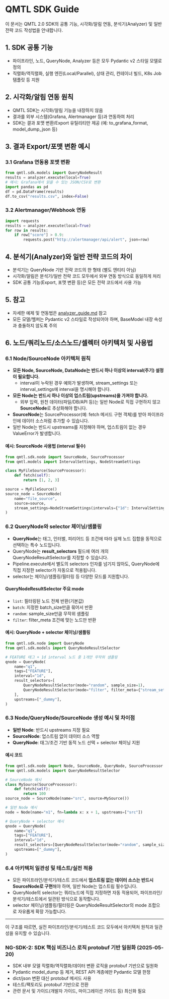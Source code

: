 # QMTL SDK Guide

이 문서는 QMTL 2.0 SDK의 공통 기능, 시각화/알림 연동, 분석기(Analyzer) 및 일반 전략 코드 작성법을 안내합니다.

## 1. SDK 공통 기능
- 파이프라인, 노드, QueryNode, Analyzer 등은 모두 Pydantic v2 스타일 모델로 정의
- 직렬화/역직렬화, 실행 엔진(Local/Parallel), 상태 관리, 컨테이너 빌드, K8s Job 템플릿 등 지원

## 2. 시각화/알림 연동 원칙
- QMTL SDK는 시각화/알림 기능을 내장하지 않음
- 결과를 외부 시스템(Grafana, Alertmanager 등)과 연동하여 처리
- SDK는 결과 포맷 변환/Export 유틸리티만 제공 (예: to_grafana_format, model_dump_json 등)

## 3. 결과 Export/포맷 변환 예시

### 3.1 Grafana 연동용 포맷 변환
```python
from qmtl.sdk.models import QueryNodeResult
results = analyzer.execute(local=True)
# 예시: Grafana에서 읽을 수 있는 JSON/CSV로 변환
import pandas as pd
df = pd.DataFrame(results)
df.to_csv("results.csv", index=False)
```

### 3.2 Alertmanager/Webhook 연동
```python
import requests
results = analyzer.execute(local=True)
for row in results:
    if row["score"] > 0.9:
        requests.post("http://alertmanager/api/alert", json=row)
```

## 4. 분석기(Analyzer)와 일반 전략 코드의 차이
- 분석기는 QueryNode 기반 전략 코드의 한 형태 (별도 엔티티 아님)
- 시각화/알림은 분석기/일반 전략 코드 모두에서 외부 연동 방식으로 동일하게 처리
- SDK 공통 기능(Export, 포맷 변환 등)은 모든 전략 코드에서 사용 가능

## 5. 참고
- 자세한 예제 및 연동법은 [analyzer_guide.md](analyzer_guide.md) 참고
- 모든 모델/헬퍼는 Pydantic v2 스타일로 작성되어야 하며, BaseModel 내장 속성과 충돌하지 않도록 주의

## 6. 노드/쿼리노드/소스노드/셀렉터 아키텍처 및 사용법

### 6.1 Node/SourceNode 아키텍처 원칙
- **모든 Node, SourceNode, DataNode는 반드시 하나 이상의 interval(주기) 설정이 필요합니다.**
  - interval이 누락된 경우 예외가 발생하며, stream_settings 또는 interval_settings에 interval을 명시해야 합니다.
- **모든 Node는 반드시 하나 이상의 업스트림(upstreams)을 가져야 합니다.**
  - 외부 입력, 원천 데이터(파일/DB/API 등)는 일반 Node로 직접 구현하지 않고 **SourceNode**로 추상화해야 합니다.
- **SourceNode**는 SourceProcessor(예: fetch 메서드 구현 객체)를 받아 파이프라인에 데이터 소스처럼 추가할 수 있습니다.
- 일반 Node는 반드시 upstreams를 지정해야 하며, 업스트림이 없는 경우 ValueError가 발생합니다.

#### 예시: SourceNode 사용법 (interval 필수)
```python
from qmtl.sdk.node import SourceNode, SourceProcessor
from qmtl.models import IntervalSettings, NodeStreamSettings

class MyFileSource(SourceProcessor):
    def fetch(self):
        return [1, 2, 3]

source = MyFileSource()
source_node = SourceNode(
    name="file_source",
    source=source,
    stream_settings=NodeStreamSettings(intervals={"1d": IntervalSettings(interval="1d")})
)
```

### 6.2 QueryNode와 selector 체이닝/샘플링
- **QueryNode**는 태그, 인터벌, 피리어드 등 조건에 따라 실제 노드 집합을 동적으로 선택하는 특수 노드입니다.
- QueryNode는 **result_selectors** 필드에 여러 개의 QueryNodeResultSelector를 지정할 수 있습니다.
- Pipeline.execute에서 별도의 selectors 인자를 넘기지 않아도, QueryNode에 직접 지정한 selector가 자동으로 적용됩니다.
- selector는 체이닝/샘플링/필터링 등 다양한 모드를 지원합니다.

#### QueryNodeResultSelector 주요 mode
- `list`: 필터링된 노드 전체 반환(기본값)
- `batch`: 지정한 batch_size만큼 묶어서 반환
- `random`: sample_size만큼 무작위 샘플링
- `filter`: filter_meta 조건에 맞는 노드만 반환

#### 예시: QueryNode + selector 체이닝/샘플링
```python
from qmtl.sdk.node import QueryNode
from qmtl.sdk.models import QueryNodeResultSelector

# FEATURE 태그 + 1d interval 노드 중 1개만 무작위 샘플링
qnode = QueryNode(
    name="q1",
    tags=["FEATURE"],
    interval="1d",
    result_selectors=[
        QueryNodeResultSelector(mode="random", sample_size=1),
        QueryNodeResultSelector(mode="filter", filter_meta={"stream_settings": {"intervals": {"1d": {}}}}),
    ],
    upstreams=["_dummy"],
)
```

### 6.3 Node/QueryNode/SourceNode 생성 예시 및 차이점
- **일반 Node**: 반드시 upstreams 지정 필요
- **SourceNode**: 업스트림 없이 데이터 소스 역할
- **QueryNode**: 태그/조건 기반 동적 노드 선택 + selector 체이닝 지원

#### 예시 코드
```python
from qmtl.sdk.node import Node, SourceNode, QueryNode, SourceProcessor
from qmtl.sdk.models import QueryNodeResultSelector

# SourceNode 예시
class MySource(SourceProcessor):
    def fetch(self):
        return 100
source_node = SourceNode(name="src", source=MySource())

# 일반 Node 예시
node = Node(name="n1", fn=lambda x: x + 1, upstreams=["src"])

# QueryNode + selector 예시
qnode = QueryNode(
    name="q1",
    tags=["FEATURE"],
    interval="1d",
    result_selectors=[QueryNodeResultSelector(mode="random", sample_size=1)],
    upstreams=["_dummy"],
)
```

### 6.4 아키텍처 일관성 및 테스트/실전 적용
- 모든 파이프라인/분석기/테스트 코드에서 **업스트림 없는 데이터 소스는 반드시 SourceNode로 구현**해야 하며, 일반 Node는 업스트림 필수입니다.
- QueryNode의 selector는 쿼리노드에 직접 지정하면 자동 적용되어, 파이프라인/분석기/테스트에서 일관된 방식으로 동작합니다.
- selector 체이닝/샘플링/필터링은 QueryNodeResultSelector의 mode 조합으로 자유롭게 확장 가능합니다.

---

이 구조를 따르면, 실전 파이프라인/분석기/테스트 코드 모두에서 아키텍처 원칙과 일관성을 유지할 수 있습니다.

### NG-SDK-2: SDK 핵심 비즈니스 로직 protobuf 기반 일원화 (2025-05-20)
- SDK 내부 모델 직렬화/역직렬화/데이터 변환 로직을 protobuf 기반으로 일원화
- Pydantic model_dump 등 제거, REST API 계층에만 Pydantic 모델 한정
- dict/json 변환 대신 protobuf 메서드 사용
- 테스트/팩토리도 protobuf 기반으로 전환
- 관련 문서 및 가이드(개발자 가이드, 마이그레이션 가이드 등) 최신화 필요
